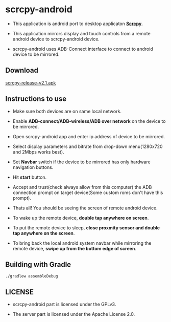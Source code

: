# scrcpy-android

- This application is android port to desktop applicaton [**Scrcpy**](https://github.com/Genymobile/scrcpy).

- This application mirrors display and touch controls from a remote android device to scrcpy-android device.

- scrcpy-android uses ADB-Connect interface to connect to android device to be mirrored.



## Download

[scrcpy-release-v2.1.apk](https://gitlab.com/las2mile/scrcpy-android/raw/master/release/scrcpy-release.apk)


## Instructions to use

- Make sure both devices are on same local network.

- Enable **ADB-connect/ADB-wireless/ADB over network** on the device to be mirrored. 

- Open scrcpy-android app and enter ip address of device to be mirrored.

- Select display parameters and bitrate from drop-down menu(1280x720 and 2Mbps works best).

- Set **Navbar** switch if the device to be mirrored has only hardware navigation buttons.

- Hit **start** button.

- Accept and trust(check always allow from this computer) the ADB connection prompt on target device(Some custom roms don't have this prompt).

- Thats all! You should be seeing the screen of remote android device.

- To wake up the remote device, **double tap anywhere on screen**.

- To put the remote device to sleep, **close proxmity sensor and double tap anywhere on the screen**. 

- To bring back the local android system navbar while mirroring the remote device, **swipe up from the bottom edge of screen**.


## Building with Gradle

    ./gradlew assembleDebug
    
    
 
## LICENSE

- scrcpy-android part is licensed under the GPLv3.

- The server part is licensed under the Apache License 2.0.

